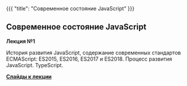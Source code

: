 {{{
	"title": "Современное состояние JavaScript"
}}}

## Современное состояние JavaScript
__Лекция №1__

История развития JavaScript, содержание современных стандартов ECMAScript: ES2015, ES2016, ES2017 и ES2018. Процесс развития JavaScript. TypeScript.

__[Cлайды к лекции](/slides/s8)__
